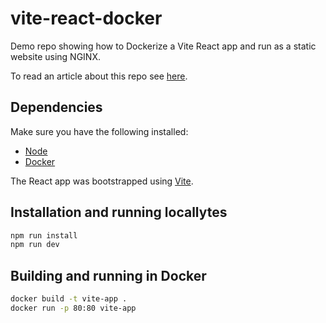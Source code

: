 # vite-react-docker

Demo repo showing how to Dockerize a Vite React app and run as a static website using NGINX.

To read an article about this repo see [here](https://medium.com/@mattburrellnet/running-a-react-vite-app-in-docker-using-nginx-414ff9a302c5).

## Dependencies

Make sure you have the following installed:

- [Node](https://nodejs.org/en/)
- [Docker](https://docs.docker.com/get-docker/)

The React app was bootstrapped using [Vite](https://vitejs.dev/).

## Installation and running locallytes

```sh
npm run install
npm run dev
```

## Building and running in Docker

```sh
docker build -t vite-app .
docker run -p 80:80 vite-app
```

